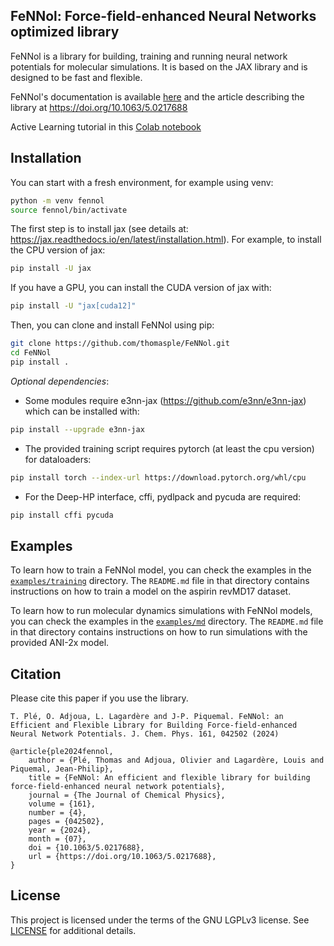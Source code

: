 ## FeNNol: Force-field-enhanced Neural Networks optimized library
FeNNol is a library for building, training and running neural network potentials for molecular simulations. It is based on the JAX library and is designed to be fast and flexible.

FeNNol's documentation is available [here](https://thomasple.github.io/FeNNol/) and the article describing the library at https://doi.org/10.1063/5.0217688

Active Learning tutorial in this [Colab notebook](https://colab.research.google.com/drive/1Z3G_jVSF60_nbDdJwbgyLdJBHTYuQ5nL?usp=sharing)

## Installation
You can start with a fresh environment, for example using venv:
```bash
python -m venv fennol
source fennol/bin/activate
```

The first step is to install jax (see details at: https://jax.readthedocs.io/en/latest/installation.html).
For example, to install the CPU version of jax:
```bash
pip install -U jax
```
If you have a GPU, you can install the CUDA version of jax with:
````bash
pip install -U "jax[cuda12]"
````

Then, you can clone and install FeNNol using pip:
```bash
git clone https://github.com/thomasple/FeNNol.git
cd FeNNol
pip install .
```

*Optional dependencies*:
- Some modules require e3nn-jax (https://github.com/e3nn/e3nn-jax) which can be installed with:
```bash
pip install --upgrade e3nn-jax
```
- The provided training script requires pytorch (at least the cpu version) for dataloaders:
```bash
pip install torch --index-url https://download.pytorch.org/whl/cpu
```
- For the Deep-HP interface, cffi, pydlpack and pycuda are required:
```bash
pip install cffi pycuda
```

## Examples
To learn how to train a FeNNol model, you can check the examples in the [`examples/training`](https://github.com/thomasple/FeNNol/tree/main/examples/training) directory. The `README.md` file in that directory contains instructions on how to train a model on the aspirin revMD17 dataset.

To learn how to run molecular dynamics simulations with FeNNol models, you can check the examples in the [`examples/md`](https://github.com/thomasple/FeNNol/tree/main/examples/md) directory. The `README.md` file in that directory contains instructions on how to run simulations with the provided ANI-2x model.


## Citation

Please cite this paper if you use the library.
```
T. Plé, O. Adjoua, L. Lagardère and J-P. Piquemal. FeNNol: an Efficient and Flexible Library for Building Force-field-enhanced Neural Network Potentials. J. Chem. Phys. 161, 042502 (2024)
```

```
@article{ple2024fennol,
    author = {Plé, Thomas and Adjoua, Olivier and Lagardère, Louis and Piquemal, Jean-Philip},
    title = {FeNNol: An efficient and flexible library for building force-field-enhanced neural network potentials},
    journal = {The Journal of Chemical Physics},
    volume = {161},
    number = {4},
    pages = {042502},
    year = {2024},
    month = {07},
    doi = {10.1063/5.0217688},
    url = {https://doi.org/10.1063/5.0217688},
}

```

## License

This project is licensed under the terms of the GNU LGPLv3 license. See [LICENSE](https://github.com/thomasple/FeNNol/blob/main/LICENSE) for additional details.
